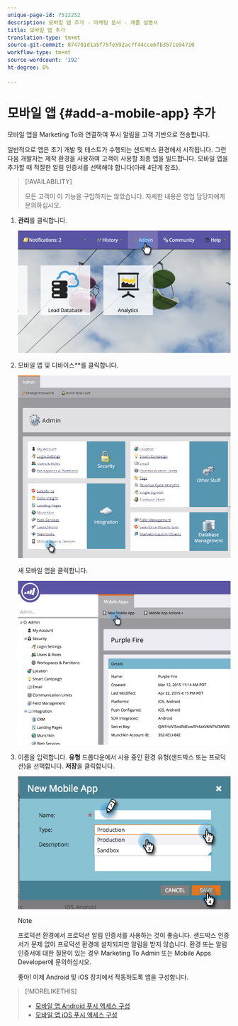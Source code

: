 ```yaml
---
unique-page-id: 7512252
description: 모바일 앱 추가 - 마케팅 문서 - 제품 설명서
title: 모바일 앱 추가
translation-type: tm+mt
source-git-commit: 074701d1a5f75fe592ac7f44cce6fb3571e94710
workflow-type: tm+mt
source-wordcount: '192'
ht-degree: 0%

---
```



# 모바일 앱 {#add-a-mobile-app} 추가

모바일 앱을 Marketing To와 연결하여 푸시 알림을 고객 기반으로 전송합니다.

일반적으로 앱은 초기 개발 및 테스트가 수행되는 샌드박스 환경에서 시작됩니다. 그런 다음 개발자는 제작 환경을 사용하여 고객이 사용할 최종 앱을 빌드합니다. 모바일 앱을 추가할 때 적절한 알림 인증서를 선택해야 합니다(아래 4단계 참조).

>[!AVAILABILITY]
>
>
>모든 고객이 이 기능을 구입하지는 않았습니다. 자세한 내용은 영업 담당자에게 문의하십시오.

1. **관리**&#x200B;를 클릭합니다.

   ![](assets/image2015-4-22-16-3a12-3a32.png)

1. 모바일 앱 및 디바이스**를 클릭합니다.

   ![](assets/image2016-1-12-15-3a42-3a30.png)

   새 모바일 앱을 클릭합니다.

   ![](assets/image2015-4-22-16-3a17-3a15.png)

1. 이름을 입력합니다. **유형** 드롭다운에서 사용 중인 환경 유형(샌드박스 또는 프로덕션)을 선택합니다. **저장**&#x200B;을 클릭합니다.

   ![](assets/image2015-11-18-15-3a52-3a15.png)

   >[!NOTE]
   >
   >프로덕션 환경에서 프로덕션 알림 인증서를 사용하는 것이 좋습니다. 샌드박스 인증서가 문제 없이 프로덕션 환경에 설치되지만 알림을 받지 않습니다. 환경 또는 알림 인증서에 대한 질문이 있는 경우 Marketing To Admin 또는 Mobile Apps Developer에 문의하십시오.

   좋아! 이제 Android 및 iOS 장치에서 작동하도록 앱을 구성합니다.

>[!MORELIKETHIS]
>
>* [모바일 앱 Android 푸시 액세스 구성](configure-mobile-app-android-push-access.md)
>* [모바일 앱 iOS 푸시 액세스 구성](configure-mobile-app-ios-push-access.md)

>



